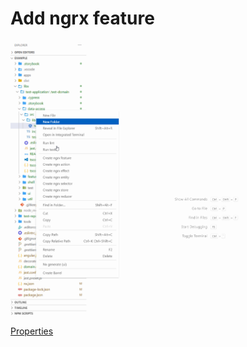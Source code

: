 # Add ngrx feature

<p>
    <a target="_blank" rel="noopener noreferrer" href="https://github.com/srlee309/vscode-domain-schematics-extension/blob/main/gifs/add-ngrx-feature.gif?raw=true">
        <img src="https://github.com/srlee309/vscode-domain-schematics-extension/blob/main/gifs/add-ngrx-feature.gif?raw=true" alt="Demo" style="max-width:100%;">
    </a>
</p>

[Properties](https://ngrx.io/guide/schematics/feature)